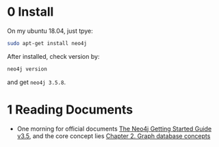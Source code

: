 # 0 Install
On my ubuntu 18.04, just tpye:
```bash
sudo apt-get install neo4j
```
After installed, check version by:
```bash
neo4j version
```
and get `neo4j 3.5.8`.

# 1 Reading Documents
* One morning for official documents <a href="https://neo4j.com/docs/getting-started/current/" target="_blank">The Neo4j Getting Started Guide v3.5</a>, and the core concept lies <a href="https://neo4j.com/docs/getting-started/current/graphdb-concepts/" target="_blank">Chapter 2. Graph database concepts</a> 
